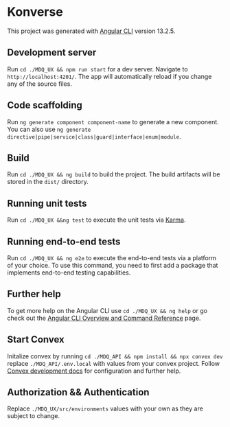 # Konverse

This project was generated with [Angular CLI](https://github.com/angular/angular-cli) version 13.2.5.

## Development  server

Run `cd ./MDQ_UX && npm run start` for a dev server. Navigate to `http://localhost:4201/`. The app will automatically reload if you change any of the source files.

## Code scaffolding

Run `ng generate component component-name` to generate a new component. You can also use `ng generate directive|pipe|service|class|guard|interface|enum|module`.

## Build

Run `cd ./MDQ_UX && ng build` to build the project. The build artifacts will be stored in the `dist/` directory.

## Running unit tests

Run `cd ./MDQ_UX &&ng test` to execute the unit tests via [Karma](https://karma-runner.github.io).

## Running end-to-end tests

Run `cd ./MDQ_UX && ng e2e` to execute the end-to-end tests via a platform of your choice. To use this command, you need to first add a package that implements end-to-end testing capabilities.

## Further help

To get more help on the Angular CLI use `cd ./MDQ_UX && ng help` or go check out the [Angular CLI Overview and Command Reference](https://angular.io/cli) page.


## Start Convex 

Initalize convex by running `cd ./MDQ_API && npm install && npx convex dev ` replace `./MDQ_API/.env.local` with values from your convex project.
Follow [Convex development docs](https://docs.convex.dev/home) for configuration and further help.


## Authorization && Authentication

Replace `./MDQ_UX/src/environments` values with your own as they are subject to change.

